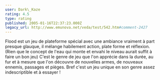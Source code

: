 ```yaml
---
user: Dark\_Kaze
rating: 4.5
type: rating
published: 2005-01-16T22:37:23.000Z
legacy_url: http://www.emunova.net/veda/test/542.htm#comment-2427
---
```

Flood est un jeu de plateforme spécial avec une ambiance vraiment à part presque glauque, il mélange habilement action, plate forme et réflexion. (Rien que le concept de l'eau qui monte et envahi le niveau aurait suffit à faire un bon jeu) C'est le genre de jeu que l'on apprécie dans la durée, au fur et à mesure que l'on découvre de nouvelles armes, de nouveaux ennemis, passages et pièges. Bref c'est un jeu unique en son genre assez indescriptible et à essayer !